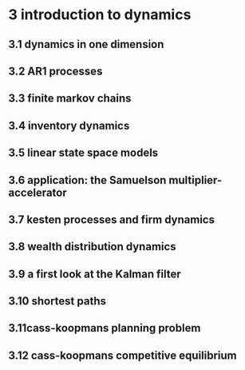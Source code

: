 # 3 introduction to dynamics

## 3.1 dynamics in one dimension

## 3.2 AR1 processes

## 3.3 finite markov chains

## 3.4 inventory dynamics

## 3.5 linear state space models

## 3.6 application: the Samuelson multiplier-accelerator

## 3.7 kesten processes and firm dynamics

## 3.8 wealth distribution dynamics

## 3.9 a first look at the Kalman filter

## 3.10 shortest paths

## 3.11cass-koopmans planning problem

## 3.12 cass-koopmans competitive equilibrium